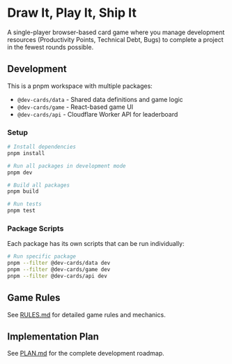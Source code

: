 # Draw It, Play It, Ship It

A single-player browser-based card game where you manage development resources (Productivity Points, Technical Debt, Bugs) to complete a project in the fewest rounds possible.

## Development

This is a pnpm workspace with multiple packages:

- `@dev-cards/data` - Shared data definitions and game logic
- `@dev-cards/game` - React-based game UI
- `@dev-cards/api` - Cloudflare Worker API for leaderboard

### Setup

```bash
# Install dependencies
pnpm install

# Run all packages in development mode
pnpm dev

# Build all packages
pnpm build

# Run tests
pnpm test
```

### Package Scripts

Each package has its own scripts that can be run individually:

```bash
# Run specific package
pnpm --filter @dev-cards/data dev
pnpm --filter @dev-cards/game dev
pnpm --filter @dev-cards/api dev
```

## Game Rules

See [RULES.md](./RULES.md) for detailed game rules and mechanics.

## Implementation Plan

See [PLAN.md](./PLAN.md) for the complete development roadmap.
